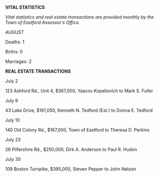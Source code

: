 **VITAL STATISTICS**

*Vital statistics and real estate transactions are provided monthly by
the Town of Eastford Assessor's Office.*

*AUGUST*

Deaths: 1

Births: 0

Marriages: 2

**REAL ESTATE TRANSACTIONS**

July 2

123 Ashford Rd., Unit 4, \$367,000, Yaacov Kopeliovich to Mark S. Fuller

July 9

43 Lake Drive, \$161,050, Kenneth N. Tedford (Est.) to Donna E. Tedford

July 10

140 Old Colony Rd., \$167,000, Town of Eastford to Theresa D. Perkins

July 23

26 Pilfershire Rd., \$250,000, Dirk A. Anderson to Paul R. Hudon

July 30

109 Boston Turnpike, \$395,000, Steven Pepper to John Nelson
